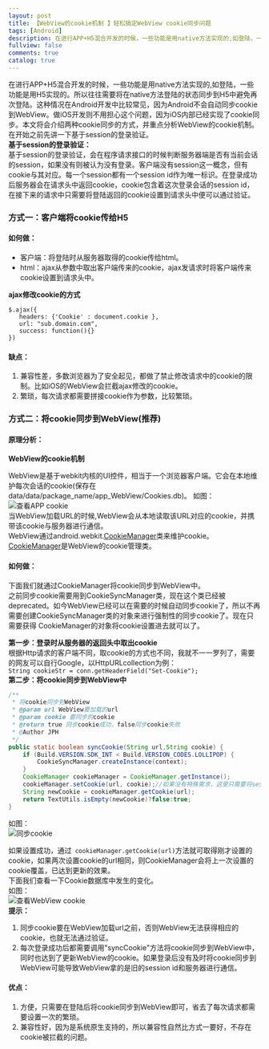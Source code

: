 ```yaml
---
layout: post
title: 【WebView的cookie机制 】轻松搞定WebView cookie同步问题
tags: [Android]
description: 在进行APP+H5混合开发的时候，一些功能是用native方法实现的,如登陆，一些功能是用H5实现的。所以往往需要将在native方法登陆的状态同步到H5中避免再次登陆。这种情况在Android开发中比较常见，因为Android不会自动同步cookie到WebView。做iOS开发则不用担心这个问题，因为iOS内部已经实现了cookie同步。本文将会介绍两种cookie同步的方式，并重点分析WebView的cookie机制。在开始之前先讲一下基于session的登录验证。      
fullview: false
comments: true
catalog: true
---
```


在进行APP+H5混合开发的时候，一些功能是用native方法实现的,如登陆，一些功能是用H5实现的。所以往往需要将在native方法登陆的状态同步到H5中避免再次登陆。这种情况在Android开发中比较常见，因为Android不会自动同步cookie到WebView。做iOS开发则不用担心这个问题，因为iOS内部已经实现了cookie同步。本文将会介绍两种cookie同步的方式，并重点分析WebView的cookie机制。在开始之前先讲一下基于session的登录验证。   
**基于session的登录验证：**  
基于session的登录验证，会在程序请求接口的时候判断服务器端是否有当前会话的session，如果没有则被认为没有登录。客户端没有session这一概念，但有cookie与其对应。每一个session都有一个session id作为唯一标识。在登录成功后服务器会在请求头中返回cookie，cookie包含着这次登录会话的session id，在接下来的请求中只需要将登陆返回的cookie设置到请求头中便可以通过验证。

### 方式一：客户端将cookie传给H5

#### 如何做：
- 客户端：将登陆时从服务器取得的cookie传给html。
- html：ajax从参数中取出客户端传来的cookie，ajax发请求时将客户端传来cookie设置到请求头中。

**ajax修改cookie的方式**  

```jquery
$.ajax({
   headers: {'Cookie' : document.cookie },
   url: "sub.domain.com",
   success: function(){}
})
```

#### 缺点：
1. 兼容性差，多数浏览器为了安全起见，都做了禁止修改请求中的cookie的限制。比如iOS的WebView会拦截ajax修改的cookie。
2. 繁琐，每次请求都需要拼接cookie作为参数，比较繁琐。

### 方式二：将cookie同步到WebView(推荐)  

#### 原理分析：
**WebView的cookie机制**    

WebView是基于webkit内核的UI控件，相当于一个浏览器客户端。它会在本地维护每次会话的cookie(保存在data/data/package_name/app_WebView/Cookies.db)。
如图：
![查看APP cookie](http://img.blog.csdn.net/20160527161307114)  
当WebView加载URL的时候,WebView会从本地读取该URL对应的cookie，并携带该cookie与服务器进行通信。   
WebView通过android.webkit.[CookieManager](https://developer.android.com/reference/android/webkit/CookieManager.html)类来维护cookie。[CookieManager](https://developer.android.com/reference/android/webkit/CookieManager.html)是WebView的cookie管理类。

#### 如何做：
下面我们就通过CookieManager将cookie同步到WebView中。  
之前同步cookie需要用到CookieSyncManager类，现在这个类已经被deprecated。如今WebView已经可以在需要的时候自动同步cookie了，所以不再需要创建CookieSyncManager类的对象来进行强制性的同步cookie了。现在只需要获得 CookieManager的对象将cookie设置进去就可以了。

**第一步：登录时从服务器的返回头中取出cookie**      
根据Http请求的客户端不同，取cookie的方式也不同，我就不一一罗列了，需要的网友可以自行Google，以HttpURLcollection为例：  
`String cookieStr = conn.getHeaderField("Set-Cookie");`  
**第二步：将cookie同步到WebView中**    

```java
/**
 * 将cookie同步到WebView
 * @param url WebView要加载的url
 * @param cookie 要同步的cookie
 * @return true 同步cookie成功，false同步cookie失败
 * @Author JPH
 */
public static boolean syncCookie(String url,String cookie) {
    if (Build.VERSION.SDK_INT < Build.VERSION_CODES.LOLLIPOP) {
		CookieSyncManager.createInstance(context);
	}
    CookieManager cookieManager = CookieManager.getInstance();
    cookieManager.setCookie(url, cookie);//如果没有特殊需求，这里只需要将session id以"key=value"形式作为cookie即可
    String newCookie = cookieManager.getCookie(url);
    return TextUtils.isEmpty(newCookie)?false:true;
}
```    

如图：  
![同步cookie](http://img.blog.csdn.net/20160527161243168)  

如果设置成功，通过` cookieManager.getCookie(url)`方法就可取得刚才设置的cookie，如果两次设置cookie的url相同，则CookieManager会将上一次设置的cookie覆盖，已达到更新的效果。  
下面我们查看一下Cookie数据库中发生的变化。  
如图：  
![查看WebView cookie](http://img.blog.csdn.net/20160527161223066)  
**提示：**   
1.    同步cookie要在WebView加载url之前，否则WebView无法获得相应的cookie，也就无法通过验证。
2.    每次登录成功后都需要调用"syncCookie"方法将cookie同步到WebView中，同时也达到了更新WebView的cookie。如果登录后没有及时将cookie同步到WebView可能导致WebView拿的是旧的session id和服务器进行通信。     

#### 优点：   
1. 方便，只需要在登陆后将cookie同步到WebView即可，省去了每次请求都需要设置一次的繁琐。  
2. 兼容性好，因为是系统原生支持的，所以兼容性自然比方式一要好，不存在cookie被拦截的问题。  
